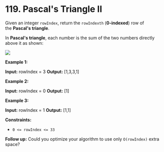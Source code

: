 # 119. Pascal's Triangle II

Given an integer `rowIndex`, return the `rowIndexth` (**0-indexed**) row of the **Pascal's triangle**.

In **Pascal's triangle**, each number is the sum of the two numbers directly above it as shown:

![](https://upload.wikimedia.org/wikipedia/commons/0/0d/PascalTriangleAnimated2.gif)

**Example 1:**

**Input:** rowIndex = 3
**Output:** [1,3,3,1]

**Example 2:**

**Input:** rowIndex = 0
**Output:** [1]

**Example 3:**

**Input:** rowIndex = 1
**Output:** [1,1]

**Constraints:**

- `0 <= rowIndex <= 33`

**Follow up:** Could you optimize your algorithm to use only `O(rowIndex)` extra space?